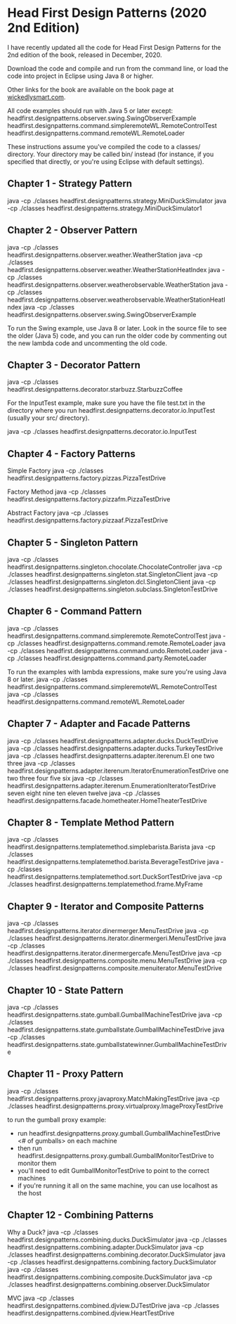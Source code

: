 # Head First Design Patterns (2020 2nd Edition)

I have recently updated all the code for Head First Design Patterns for the 2nd edition of the book, released in December, 2020.

Download the code and compile and run from the command line, or load the code into project in Eclipse using Java 8 or higher.

Other links for the book are available on the book page at <a href="http://wickedlysmart.com/head-first-design-patterns/">wickedlysmart.com</a>.

All code examples should run with Java 5 or later except:
headfirst.designpatterns.observer.swing.SwingObserverExample
headfirst.designpatterns.command.simpleremoteWL.RemoteControlTest
headfirst.designpatterns.command.remoteWL.RemoteLoader

These instructions assume you've compiled the code to a classes/ directory.
Your directory may be called bin/ instead (for instance, if you specified that directly,
or you're using Eclipse with default settings).

Chapter 1 - Strategy Pattern
--------------------------------------------------------
java -cp ./classes headfirst.designpatterns.strategy.MiniDuckSimulator
java -cp ./classes headfirst.designpatterns.strategy.MiniDuckSimulator1

Chapter 2 - Observer Pattern
--------------------------------------------------------
java -cp ./classes headfirst.designpatterns.observer.weather.WeatherStation
java -cp ./classes headfirst.designpatterns.observer.weather.WeatherStationHeatIndex
java -cp ./classes headfirst.designpatterns.observer.weatherobservable.WeatherStation
java -cp ./classes headfirst.designpatterns.observer.weatherobservable.WeatherStationHeatIndex
java -cp ./classes headfirst.designpatterns.observer.swing.SwingObserverExample

To run the Swing example, use Java 8 or later.
Look in the source file to see the older (Java 5) code, and you can run the older
code by commenting out the new lambda code and uncommenting the old code.

Chapter 3 - Decorator Pattern
------------------------------------------------------------
java -cp ./classes headfirst.designpatterns.decorator.starbuzz.StarbuzzCoffee

For the InputTest example, make sure you have the file test.txt in 
the directory where you run headfirst.designpatterns.decorator.io.InputTest
(usually your src/ directory).

java -cp ./classes headfirst.designpatterns.decorator.io.InputTest

Chapter 4 - Factory Patterns
--------------------------------------------------------
Simple Factory
java -cp ./classes headfirst.designpatterns.factory.pizzas.PizzaTestDrive

Factory Method
java -cp ./classes headfirst.designpatterns.factory.pizzafm.PizzaTestDrive

Abstract Factory
java -cp ./classes headfirst.designpatterns.factory.pizzaaf.PizzaTestDrive

Chapter 5 - Singleton Pattern
----------------------------------------------------------
java -cp ./classes headfirst.designpatterns.singleton.chocolate.ChocolateController
java -cp ./classes headfirst.designpatterns.singleton.stat.SingletonClient
java -cp ./classes headfirst.designpatterns.singleton.dcl.SingletonClient
java -cp ./classes headfirst.designpatterns.singleton.subclass.SingletonTestDrive

Chapter 6 - Command Pattern
------------------------------------------------------
java -cp ./classes headfirst.designpatterns.command.simpleremote.RemoteControlTest
java -cp ./classes headfirst.designpatterns.command.remote.RemoteLoader
java -cp ./classes headfirst.designpatterns.command.undo.RemoteLoader
java -cp ./classes headfirst.designpatterns.command.party.RemoteLoader

To run the examples with lambda expressions, make sure you're using Java 8 or later.
java -cp ./classes headfirst.designpatterns.command.simpleremoteWL.RemoteControlTest
java -cp ./classes headfirst.designpatterns.command.remoteWL.RemoteLoader

Chapter 7 - Adapter and Facade Patterns
------------------------------------------------------------------------------
java -cp ./classes headfirst.designpatterns.adapter.ducks.DuckTestDrive
java -cp ./classes headfirst.designpatterns.adapter.ducks.TurkeyTestDrive
java -cp ./classes headfirst.designpatterns.adapter.iterenum.EI one two three
java -cp ./classes headfirst.designpatterns.adapter.iterenum.IteratorEnumerationTestDrive one two three four five six
java -cp ./classes headfirst.designpatterns.adapter.iterenum.EnumerationIteratorTestDrive seven eight nine ten eleven twelve
java -cp ./classes headfirst.designpatterns.facade.hometheater.HomeTheaterTestDrive

Chapter 8 - Template Method Pattern
----------------------------------------------------------------------
java -cp ./classes headfirst.designpatterns.templatemethod.simplebarista.Barista
java -cp ./classes headfirst.designpatterns.templatemethod.barista.BeverageTestDrive
java -cp ./classes headfirst.designpatterns.templatemethod.sort.DuckSortTestDrive
java -cp ./classes headfirst.designpatterns.templatemethod.frame.MyFrame

Chapter 9 - Iterator and Composite Patterns
--------------------------------------------------------------------------------------
java -cp ./classes headfirst.designpatterns.iterator.dinermerger.MenuTestDrive
java -cp ./classes headfirst.designpatterns.iterator.dinermergeri.MenuTestDrive
java -cp ./classes headfirst.designpatterns.iterator.dinermergercafe.MenuTestDrive
java -cp ./classes headfirst.designpatterns.composite.menu.MenuTestDrive
java -cp ./classes headfirst.designpatterns.composite.menuiterator.MenuTestDrive

Chapter 10 - State Pattern
----------------------------------------------------
java -cp ./classes headfirst.designpatterns.state.gumball.GumballMachineTestDrive
java -cp ./classes headfirst.designpatterns.state.gumballstate.GumballMachineTestDrive
java -cp ./classes headfirst.designpatterns.state.gumballstatewinner.GumballMachineTestDrive

Chapter 11 - Proxy Pattern
----------------------------------------------------
java -cp ./classes headfirst.designpatterns.proxy.javaproxy.MatchMakingTestDrive
java -cp ./classes headfirst.designpatterns.proxy.virtualproxy.ImageProxyTestDrive

to run the gumball proxy example:
 - run headfirst.designpatterns.proxy.gumball.GumballMachineTestDrive <host> <# of gumballs>
   on each machine
 - then run headfirst.designpatterns.proxy.gumball.GumballMonitorTestDrive to monitor them
 - you'll need to edit GumballMonitorTestDrive to point to the correct machines
 - if you're running it all on the same machine, you can use localhost as the host

Chapter 12 - Combining Patterns
--------------------------------------------------------------
Why a Duck?
java -cp ./classes headfirst.designpatterns.combining.ducks.DuckSimulator
java -cp ./classes headfirst.designpatterns.combining.adapter.DuckSimulator
java -cp ./classes headfirst.designpatterns.combining.decorator.DuckSimulator
java -cp ./classes headfirst.designpatterns.combining.factory.DuckSimulator
java -cp ./classes headfirst.designpatterns.combining.composite.DuckSimulator
java -cp ./classes headfirst.designpatterns.combining.observer.DuckSimulator

MVC
java -cp ./classes headfirst.designpatterns.combined.djview.DJTestDrive
java -cp ./classes headfirst.designpatterns.combined.djview.HeartTestDrive


